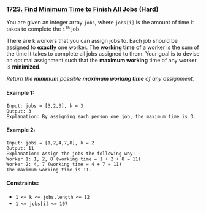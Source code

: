 ### [1723. Find Minimum Time to Finish All Jobs](https://leetcode.com/problems/find-minimum-time-to-finish-all-jobs/description/) (Hard)

You are given an integer array `jobs`, where `jobs[i]` is the amount of time it takes to complete the <code>i<sup>th</sup></code> job.

There are `k` workers that you can assign jobs to. Each job should be assigned to **exactly** one worker. The **working time** of a worker is the sum of the time it takes to complete all jobs assigned to them. Your goal is to devise an optimal assignment such that the **maximum working** time of any worker is **minimized**.

_Return the **minimum** possible **maximum working time** of any assignment._

#### Example 1:

```
Input: jobs = [3,2,3], k = 3
Output: 3
Explanation: By assigning each person one job, the maximum time is 3.
```

#### Example 2:

```
Input: jobs = [1,2,4,7,8], k = 2
Output: 11
Explanation: Assign the jobs the following way:
Worker 1: 1, 2, 8 (working time = 1 + 2 + 8 = 11)
Worker 2: 4, 7 (working time = 4 + 7 = 11)
The maximum working time is 11.
```

#### Constraints:

- `1 <= k <= jobs.length <= 12`
- `1 <= jobs[i] <= 107`
